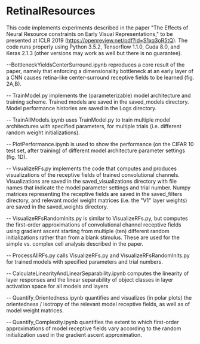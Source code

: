 # RetinalResources

This code implements experiments described in the paper "The Effects of Neural Resource constraints on Early Visual Representations," to be presented at ICLR 2019 (https://openreview.net/pdf?id=S1xq3oR5tQ). The code runs properly using Python 3.5.2, Tensorflow 1.1.0, Cuda 8.0, and Keras 2.1.3 (other versions may work as well but there is no guarantee).

--BottleneckYieldsCenterSurround.ipynb reproduces a core result of the paper, namely that enforcing a dimensionality bottleneck at an early layer of a CNN causes retina-like center-surround receptive fields to be learned (fig. 2A,B).

-- TrainModel.py implements the (parameterizable) model architecture and training scheme.   Trained models are saved in the saved_models directory.  Model performance histories are saved in the Logs directory.

-- TrainAllModels.ipynb uses TrainModel.py to train multiple model architectures with specified parameters, for multiple trials (i.e. different random weight initializations).

-- PlotPerformance.ipynb is used to show the performance (on the CIFAR 10 test set, after training) of different model architecture parameter settings (fig. 1D).

-- VisualizeRFs.py implements the code that computes and produces visualizations of the receptive fields of trained convolutional channels.  Visualizations are saved in the saved_visualizations directory with file names that indicate the model parameter settings and trial number.  Numpy matrices representing the receptive fields are saved in the saved_filters directory, and relevant model weight matrices (i.e. the "V1" layer weights) are saved in the saved_weights directory.

-- VisualizeRFsRandomInits.py is similar to VisualizeRFs.py, but computes the first-order approximations of convolutional channel receptive fields using gradient ascent starting from multiple (ten) different random initializations rather than from a blank stimulus.  These are used for the simple vs. complex cell analysis described in the paper.

-- ProcessAllRFs.py calls VisualizeRFs.py and VisualizeRFsRandomInits.py for trained models with specified parameters and trial numbers.

-- CalculateLinearityAndLinearSeparability.ipynb computes the linearity of layer responses and the linear separability of object classes in layer activation space for all models and layers

-- Quantify_Orientedness.ipynb quantifies and visualizes (in polar plots) the orientedness / isotropy of the relevant model receptive fields, as well as of model weight matrices.

-- Quantify_Complexity.ipynb quantifies the extent to which first-order approximations of model receptive fields vary according to the random initialization used in the gradient ascent approximation.


